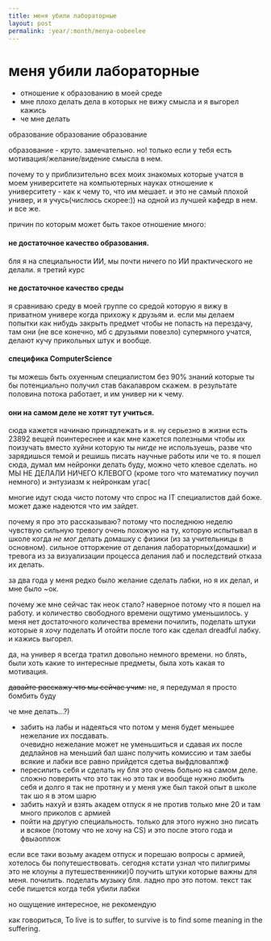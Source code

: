 ```yaml
---
title: меня убили лабораторные
layout: post
permalink: :year/:month/menya-oobeelee
---
```

# меня убили лабораторные

- отношение к образованию в моей среде
- мне плохо делать дела в которых не вижу смысла и я выгорел кажись
- че мне делать

образование образование образование

образование - круто. замечательно. но! только если у тебя есть мотивация/желание/видение смысла в нем. 

почему то у приблизительно всех моих знакомых которые учатся в моем университете на компьютерных науках отношение к университету - как к чему то, что им мешает. и это не самый плохой универ, и я учусь(числюсь скорее:)) на одной из лучшей кафедр в нем. и все же. 

причин по которым может быть такое отношение много:

#### не достаточное качество образования. 
бля я на специальности ИИ, мы почти ничего по ИИ практического не делали. я третий курс

#### не достаточное качество среды 
я сравниваю среду в моей группе со средой которую я вижу в приватном универе когда прихожу к друзьям и. если мы делаем попытки как нибудь закрыть предмет чтобы не попасть на перездачу, там они (не все конечно, мб с друзьями повезло) супермного учатся, делают кучу прикольных штук и вообще.

#### специфика ComputerScience
ты можешь быть охуенным специалистом без 90% знаний которые ты бы потенциально получил став бакалавром скажем. в результате половина потока работает, и им универ ни к чему.
	 
	 
#### они на самом деле не хотят тут учиться. 
сюда кажется начинаю принадлежать и я. ну серьезно в жизни есть 23892 вещей поинтереснее и как мне кажется полезными чтобы их поизучать вместо хуйни которую ты *нигде* не используешь, разве что зарядишься темой и решишь писать научные работы или че то. я пошел сюда, думал мм нейронки делать буду, можно чето клевое сделать. но МЫ НЕ ДЕЛАЛИ НИЧЕГО КЛЕВОГО (кроме того что математику поучил немного) и энтузиазм к нейронкам угас(

многие идут сюда чисто потому что спрос на IT специалистов дай боже. может даже надеются что им зайдет.

почему я про это рассказываю? потому что последнюю неделю чувствую сильную тревогу очень похожую на ту, которую испытывал в школе когда *не мог* делать домашку с физики (из за учительницы в основном). сильное отторжение от делания лабораторных(домашки) и тревога из за визуализации процесса делания лаб и последствий отказа их делать.

за два года у меня редко было желание сделать лабки, но я их делал, и мне было ~ок. 

почему же мне сейчас так неок стало? наверное потому что я пошел на работу. и количество свободного времени ощутимо уменьшилось. у меня нет достаточного количества времени почилить, поделать штуки которые я *хочу* поделать И отойти после того как сделал dreadful лабку. и кажись выгорел.

да, на универ я всегда тратил довольно немного времени. но блять, были хоть какие то интересные предметы, была хоть какая то мотивация.

~~давайте расскажу что мы сейчас учим:~~ не, я передумал я просто бомбить буду

че мне делать...?)

- забить на лабы и надеяться что потом у меня будет меньшее нежелание их посдавать.
\
очевидно нежелание может не уменьшиться и сдавая их после дедлайнов на меньший бал шанс получить комиссию и там заебы всякие и лабки все равно прийдется сдетьа выфдловалпжф
- пересилить себя и сделать
ну бля это очень больно на самом деле. сложно поверить что это так но это так и вообще нужно любить себя и долго я так не протяну
и у меня уже был такой опыт в школе так шо я в этом шарю
- забить нахуй и взять академ отпуск
я не против только мне 20 и там много приколов с армией
- пойти на другую специальность. 
только для этого нужно зно писать и всякое (потому что не хочу на CS) и это после этого года и фвыаоплож

если все таки возьму академ отпуск и порешаю вопросы с армией, хотелось бы попутешествовать. сегодня кстати узнал что пилигримы это не клоуны а путешественники)0  поучить штуки которые важны для меня. почилить. поделать музыку бля. ладно про это потом. текст так себе пишется когда тебя убили лабки 

но ощущение интересное, не рекомендую

как говориться, To live is to suffer, to survive is to find some meaning in the suffering.
